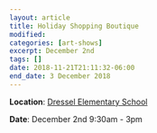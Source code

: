 ```yaml
---
layout: article
title: Holiday Shopping Boutique
modified:
categories: [art-shows]
excerpt: December 2nd
tags: []
date: 2018-11-21T21:11:32-06:00
end_date: 3 December 2018
---
```


**Location**: [Dressel Elementary School](https://goo.gl/maps/EBLaZfYQEWx)

**Date**: December 2nd 9:30am - 3pm
